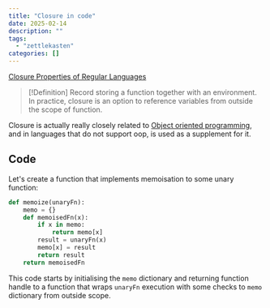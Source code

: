 ```yaml
---
title: "Closure in code"
date: 2025-02-14
description: ""
tags: 
  - "zettlekasten"
categories: []
---
```


[Closure Properties of Regular Languages](zettelkasten/Closure%20Properties%20of%20Regular%20Languages.md)

> [!Definition]
> Record storing a function together with an environment. In practice, closure is an option to reference variables from outside the scope of function. 

Closure is actually really closely related to [Object oriented programming](Object%20oriented%20programming), and in languages that do not support oop, is used as a supplement for it.

## Code

Let's create a function that implements memoisation to some unary function:

```python
def memoize(unaryFn):
	memo = {}
	def memoisedFn(x):
		if x in memo:
			return memo[x]
		result = unaryFn(x)
		memo[x] = result
		return result
	return memoisedFn
```

This code starts by initialising the `memo` dictionary and returning function handle to a function that wraps `unaryFn` execution with some checks to `memo` dictionary from outside scope.
